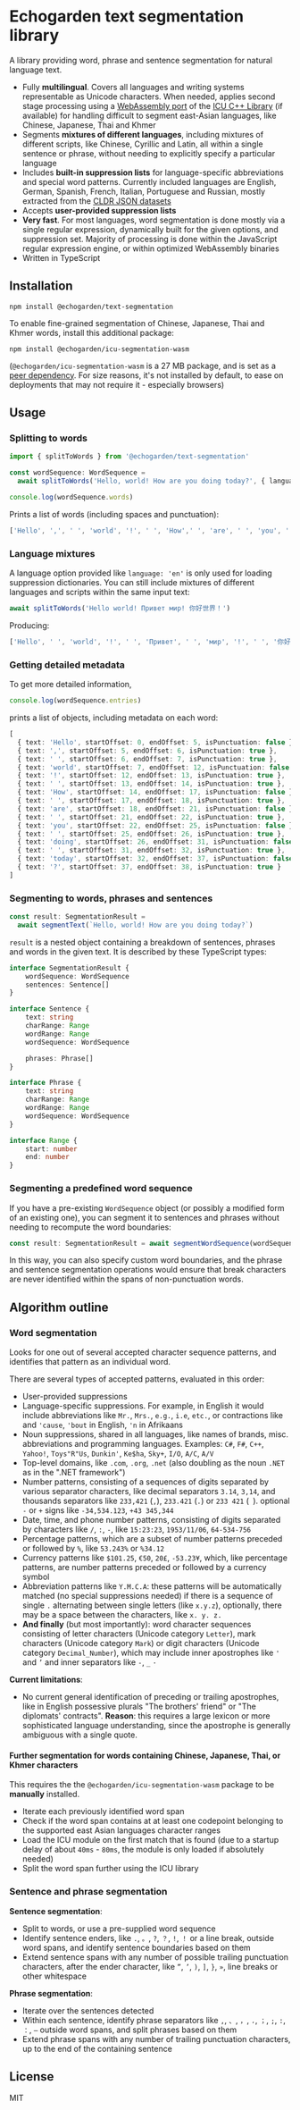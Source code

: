 # Echogarden text segmentation library

A library providing word, phrase and sentence segmentation for natural language text.

* Fully **multilingual**. Covers all languages and writing systems representable as Unicode characters. When needed, applies second stage processing using a [WebAssembly port](https://github.com/echogarden-project/icu-segmentation-wasm) of the [ICU C++ Library](https://icu.unicode.org/) (if available) for handling difficult to segment east-Asian languages, like Chinese, Japanese, Thai and Khmer
* Segments **mixtures of different languages**, including mixtures of different scripts, like Chinese, Cyrillic and Latin, all within a single sentence or phrase, without needing to explicitly specify a particular language
* Includes **built-in suppression lists** for language-specific abbreviations and special word patterns. Currently included languages are English, German, Spanish, French, Italian, Portuguese and Russian, mostly extracted from the [CLDR JSON datasets](https://github.com/unicode-org/cldr-json)
* Accepts **user-provided suppression lists**
* **Very fast**. For most languages, word segmentation is done mostly via a single regular expression, dynamically built for the given options, and suppression set. Majority of processing is done within the JavaScript regular expression engine, or within optimized WebAssembly binaries
* Written in TypeScript

## Installation

```
npm install @echogarden/text-segmentation
```

To enable fine-grained segmentation of Chinese, Japanese, Thai and Khmer words, install this additional package:

```
npm install @echogarden/icu-segmentation-wasm
```

(`@echogarden/icu-segmentation-wasm` is a 27 MB package, and is set as a [peer dependency](https://docs.npmjs.com/cli/v10/configuring-npm/package-json#peerdependencies). For size reasons, it's not installed by default, to ease on deployments that may not require it - especially browsers)

## Usage

### Splitting to words
```ts
import { splitToWords } from '@echogarden/text-segmentation'

const wordSequence: WordSequence =
  await splitToWords('Hello, world! How are you doing today?', { language: 'en' })

console.log(wordSequence.words)
```
Prints a list of words (including spaces and punctuation):

```ts
['Hello', ',', ' ', 'world', '!', ' ', 'How',' ', 'are', ' ', 'you', ' ', 'doing', ' ', 'today', '?']
```

### Language mixtures

A language option provided like `language: 'en'` is only used for loading suppression dictionaries. You can still include mixtures of different languages and scripts within the same input text:

```ts
await splitToWords('Hello world! Привет мир! 你好世界！')
```

Producing:
```ts
['Hello', ' ', 'world', '!', ' ', 'Привет', ' ', 'мир', '!', ' ', '你好', '世界', '！']
```

### Getting detailed metadata

To get more detailed information,
```ts
console.log(wordSequence.entries)
```

prints a list of objects, including metadata on each word:

```ts
[
  { text: 'Hello', startOffset: 0, endOffset: 5, isPunctuation: false },
  { text: ',', startOffset: 5, endOffset: 6, isPunctuation: true },
  { text: ' ', startOffset: 6, endOffset: 7, isPunctuation: true },
  { text: 'world', startOffset: 7, endOffset: 12, isPunctuation: false },
  { text: '!', startOffset: 12, endOffset: 13, isPunctuation: true },
  { text: ' ', startOffset: 13, endOffset: 14, isPunctuation: true },
  { text: 'How', startOffset: 14, endOffset: 17, isPunctuation: false },
  { text: ' ', startOffset: 17, endOffset: 18, isPunctuation: true },
  { text: 'are', startOffset: 18, endOffset: 21, isPunctuation: false },
  { text: ' ', startOffset: 21, endOffset: 22, isPunctuation: true },
  { text: 'you', startOffset: 22, endOffset: 25, isPunctuation: false },
  { text: ' ', startOffset: 25, endOffset: 26, isPunctuation: true },
  { text: 'doing', startOffset: 26, endOffset: 31, isPunctuation: false },
  { text: ' ', startOffset: 31, endOffset: 32, isPunctuation: true },
  { text: 'today', startOffset: 32, endOffset: 37, isPunctuation: false },
  { text: '?', startOffset: 37, endOffset: 38, isPunctuation: true }
]
```

### Segmenting to words, phrases and sentences

```ts
const result: SegmentationResult =
  await segmentText(`Hello, world! How are you doing today?`)
```

`result` is a nested object containing a breakdown of sentences, phrases and words in the given text. It is described by these TypeScript types:
```ts
interface SegmentationResult {
	wordSequence: WordSequence
	sentences: Sentence[]
}

interface Sentence {
	text: string
	charRange: Range
	wordRange: Range
	wordSequence: WordSequence

	phrases: Phrase[]
}

interface Phrase {
	text: string
	charRange: Range
	wordRange: Range
	wordSequence: WordSequence
}

interface Range {
	start: number
	end: number
}
```

### Segmenting a predefined word sequence

If you have a pre-existing `WordSequence` object (or possibly a modified form of an existing one), you can segment it to sentences and phrases without needing to recompute the word boundaries:

```ts
const result: SegmentationResult = await segmentWordSequence(wordSequence: WordSequence)
```

In this way, you can also specify custom word boundaries, and the phrase and sentence segmentation operations would ensure that break characters are never identified within the spans of non-punctuation words.

## Algorithm outline

### Word segmentation

Looks for one out of several accepted character sequence patterns, and identifies that pattern as an individual word.

There are several types of accepted patterns, evaluated in this order:
* User-provided suppressions
* Language-specific suppressions. For example, in English it would include abbreviations like `Mr.`, `Mrs.`, `e.g.`, `i.e`, `etc.`, or contractions like and `'cause`, `'bout` in English, `'n` in Afrikaans
* Noun suppressions, shared in all languages, like names of brands, misc. abbreviations and programming languages. Examples: `C#`, `F#`, `C++`, `Yahoo!`, `Toys"R"Us`, `Dunkin'`, `Ke$ha`, `Sky+`, `I/O`, `A/C`, `A/V`
* Top-level domains, like `.com`, `.org`, `.net` (also doubling as the noun `.NET` as in the ".NET framework")
* Number patterns, consisting of a sequences of digits separated by various separator characters, like decimal separators `3.14`, `3,14`, and thousands separators like `233,421` (`,`), `233.421` (`.`) or `233 421` (` `). optional `-` or `+` signs like `-34,534.123`, `+43 345,344`
* Date, time, and phone number patterns, consisting of digits separated by characters like `/`, `:`, `-`, like `15:23:23`, `1953/11/06`, `64-534-756`
* Percentage patterns, which are a subset of number patterns preceded or followed by `%`, like `53.243%` or `%34.12`
* Currency patterns like `$101.25`, `€50`, `20£`, `-53.23¥`, which, like percentage patterns, are number patterns preceded or followed by a currency symbol
* Abbreviation patterns like `Y.M.C.A`: these patterns will be automatically matched (no special suppressions needed) if there is a sequence of single `.` alternating between single letters (like `x.y.z`), optionally, there may be a space between the characters, like `x. y. z.`
* **And finally** (but most importantly): word character sequences consisting of letter characters (Unicode category `Letter`), mark characters (Unicode category `Mark`) or digit characters (Unicode category `Decimal_Number`), which may include inner apostrophes like `'` and `’` and inner separators like `-`, `_` `·`

**Current limitations**:
* No current general identification of preceding or trailing apostrophes, like in English possessive plurals "The brothers' friend" or "The diplomats' contracts". **Reason**: this requires a large lexicon or more sophisticated language understanding, since the apostrophe is generally ambiguous with a single quote.

#### Further segmentation for words containing Chinese, Japanese, Thai, or Khmer characters

This requires the the `@echogarden/icu-segmentation-wasm` package to be **manually** installed.

* Iterate each previously identified word span
* Check if the word span contains at at least one codepoint belonging to the supported east Asian languages character ranges
* Load the ICU module on the first match that is found (due to a startup delay of about `40ms` - `80ms`, the module is only loaded if absolutely needed)
* Split the word span further using the ICU library


### Sentence and phrase segmentation

**Sentence segmentation**:
* Split to words, or use a pre-supplied word sequence
* Identify sentence enders, like `.`, `。`, `?`, `？`, `!`, `！` or a line break, outside word spans, and identify sentence boundaries based on them
* Extend sentence spans with any number of possible trailing punctuation characters, after the ender character, like `”`, `’`, `)`, `]`, `}`, `»`, line breaks or other whitespace

**Phrase segmentation**:
* Iterate over the sentences detected
* Within each sentence, identify phrase separators like `,`, `、`, `，`, `،`, `；`, `;`, `:`, `：`, `—` outside word spans, and split phrases based on them
* Extend phrase spans with any number of trailing punctuation characters, up to the end of the containing sentence


## License

MIT
